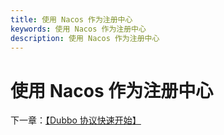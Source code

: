 ```yaml
---
title: 使用 Nacos 作为注册中心
keywords: 使用 Nacos 作为注册中心
description: 使用 Nacos 作为注册中心
---
```


# 使用 Nacos 作为注册中心



下一章：[【Dubbo 协议快速开始】](./quickstart_dubbo.html)